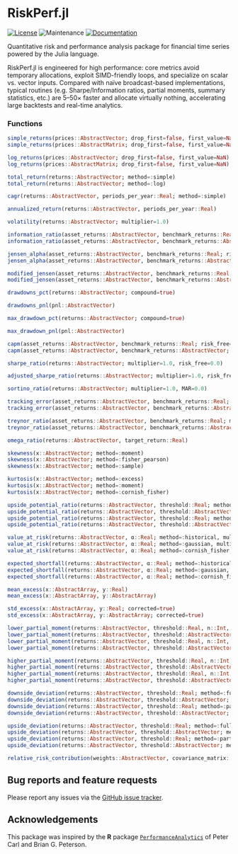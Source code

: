 # RiskPerf.jl

[![License](https://img.shields.io/badge/License-MIT-yellow.svg)](https://github.com/rbeeli/RiskPerf.jl/blob/main/LICENSE)
![Maintenance](https://img.shields.io/maintenance/yes/2025)
[![Documentation](https://img.shields.io/badge/docs-stable-blue.svg)](https://rbeeli.github.io/RiskPerf.jl/stable/)

Quantitative risk and performance analysis package for financial time series powered by the Julia language.

RiskPerf.jl is engineered for high performance: core metrics avoid temporary allocations, exploit SIMD-friendly loops, and specialize on scalar vs. vector inputs. Compared with naïve broadcast-based implementations, typical routines (e.g. Sharpe/Information ratios, partial moments, summary statistics, etc.) are 5–50× faster and allocate virtually nothing, accelerating large backtests and real-time analytics.

### Functions

```julia
simple_returns(prices::AbstractVector; drop_first=false, first_value=NaN)
simple_returns(prices::AbstractMatrix; drop_first=false, first_value=NaN)

log_returns(prices::AbstractVector; drop_first=false, first_value=NaN)
log_returns(prices::AbstractMatrix; drop_first=false, first_value=NaN)

total_return(returns::AbstractVector; method=:simple)
total_return(returns::AbstractVector; method=:log)

cagr(returns::AbstractVector, periods_per_year::Real; method=:simple)

annualized_return(returns::AbstractVector, periods_per_year::Real)

volatility(returns::AbstractVector; multiplier=1.0)

information_ratio(asset_returns::AbstractVector, benchmark_returns::Real; multiplier=1.0)
information_ratio(asset_returns::AbstractVector, benchmark_returns::AbstractVector; multiplier=1.0)

jensen_alpha(asset_returns::AbstractVector, benchmark_returns::Real; risk_free=0.0)
jensen_alpha(asset_returns::AbstractVector, benchmark_returns::AbstractVector; risk_free=0.0)

modified_jensen(asset_returns::AbstractVector, benchmark_returns::Real; risk_free=0.0)
modified_jensen(asset_returns::AbstractVector, benchmark_returns::AbstractVector; risk_free=0.0)

drawdowns_pct(returns::AbstractVector; compound=true)

drawdowns_pnl(pnl::AbstractVector)

max_drawdown_pct(returns::AbstractVector; compound=true)

max_drawdown_pnl(pnl::AbstractVector)

capm(asset_returns::AbstractVector, benchmark_returns::Real; risk_free=0.0)
capm(asset_returns::AbstractVector, benchmark_returns::AbstractVector; risk_free=0.0)

sharpe_ratio(returns::AbstractVector; multiplier=1.0, risk_free=0.0)

adjusted_sharpe_ratio(returns::AbstractVector; multiplier=1.0, risk_free=0.0)

sortino_ratio(returns::AbstractVector; multiplier=1.0, MAR=0.0)

tracking_error(asset_returns::AbstractVector, benchmark_returns::Real; multiplier=1.0)
tracking_error(asset_returns::AbstractVector, benchmark_returns::AbstractVector; multiplier=1.0)

treynor_ratio(asset_returns::AbstractVector, benchmark_returns::Real; multiplier=1.0, risk_free=0.0)
treynor_ratio(asset_returns::AbstractVector, benchmark_returns::AbstractVector; multiplier=1.0, risk_free=0.0)

omega_ratio(returns::AbstractVector, target_return::Real)

skewness(x::AbstractVector; method=:moment)
skewness(x::AbstractVector; method=:fisher_pearson)
skewness(x::AbstractVector; method=:sample)

kurtosis(x::AbstractVector; method=:excess)
kurtosis(x::AbstractVector; method=:moment)
kurtosis(x::AbstractVector; method=:cornish_fisher)

upside_potential_ratio(returns::AbstractVector, threshold::Real; method=:full)
upside_potential_ratio(returns::AbstractVector, threshold::AbstractVector; method=:full)
upside_potential_ratio(returns::AbstractVector, threshold::Real; method=:partial)
upside_potential_ratio(returns::AbstractVector, threshold::AbstractVector; method=:partial)

value_at_risk(returns::AbstractVector, α::Real; method=:historical, multiplier=1.0)
value_at_risk(returns::AbstractVector, α::Real; method=:gaussian, multiplier=1.0)
value_at_risk(returns::AbstractVector, α::Real; method=:cornish_fisher, multiplier=1.0)

expected_shortfall(returns::AbstractVector, α::Real; method=:historical, multiplier=1.0)
expected_shortfall(returns::AbstractVector, α::Real; method=:gaussian, multiplier=1.0)
expected_shortfall(returns::AbstractVector, α::Real; method=:cornish_fisher, multiplier=1.0)

mean_excess(x::AbstractArray, y::Real)
mean_excess(x::AbstractArray, y::AbstractArray)

std_excess(x::AbstractArray, y::Real; corrected=true)
std_excess(x::AbstractArray, y::AbstractArray; corrected=true)

lower_partial_moment(returns::AbstractVector, threshold::Real, n::Int, method=:full)
lower_partial_moment(returns::AbstractVector, threshold::AbstractVector, n::Int, method=:full)
lower_partial_moment(returns::AbstractVector, threshold::Real, n::Int, method=:partial)
lower_partial_moment(returns::AbstractVector, threshold::AbstractVector, n::Int, method=:partial)

higher_partial_moment(returns::AbstractVector, threshold::Real, n::Int, method=:full)
higher_partial_moment(returns::AbstractVector, threshold::AbstractVector, n::Int, method=:full)
higher_partial_moment(returns::AbstractVector, threshold::Real, n::Int, method=:partial)
higher_partial_moment(returns::AbstractVector, threshold::AbstractVector, n::Int, method=:partial)

downside_deviation(returns::AbstractVector, threshold::Real; method=:full)
downside_deviation(returns::AbstractVector, threshold::AbstractVector; method=:full)
downside_deviation(returns::AbstractVector, threshold::Real; method=:partial)
downside_deviation(returns::AbstractVector, threshold::AbstractVector; method=:partial)

upside_deviation(returns::AbstractVector, threshold::Real; method=:full)
upside_deviation(returns::AbstractVector, threshold::AbstractVector; method=:full)
upside_deviation(returns::AbstractVector, threshold::Real; method=:partial)
upside_deviation(returns::AbstractVector, threshold::AbstractVector; method=:partial)

relative_risk_contribution(weights::AbstractVector, covariance_matrix::AbstractMatrix)
```

## Bug reports and feature requests

Please report any issues via the [GitHub issue tracker](https://github.com/rbeeli/RiskPerf.jl/issues).

## Acknowledgements

This package was inspired by the **R** package [`PerformanceAnalytics`](https://cran.r-project.org/web/packages/PerformanceAnalytics/index.html) of Peter Carl and Brian G. Peterson.
